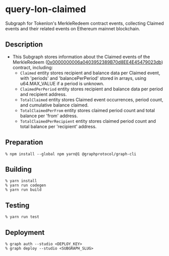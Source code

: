 # query-lon-claimed

Subgraph for Tokenlon's MerkleRedeem contract events, collecting Claimed events and their related events on Ethereum mainnet blockchain.

## Description

- This Subgraph stores information about the Claimed events of the MerkleRedeem ([0x0000000006a0403952389B70d8EE4E45479023db](https://etherscan.io/address/0x0000000006a0403952389B70d8EE4E45479023db)) contract, including:
  - `Claimed` entity stores recipient and balance data per Claimed event, with 'periods' and 'balancePerPeriod' stored in arrays, using u64.MAX_VALUE if a period is unknown.
  - `ClaimedPerPeriod` entity stores recipient and balance data per period and recipient address.
  - `TotalClaimed` entity stores Claimed event occurrences, period count, and cumulative balance claimed.
  - `TotalClaimedPerFrom` entity stores claimed period count and total balance per 'from' address.
  - `TotalClaimedPerRecipient` entity stores claimed period count and total balance per 'recipient' address.

## Preparation

```shell
% npm install --global npm yarn@1 @graphprotocol/graph-cli
```

## Building

```shell
% yarn install
% yarn run codegen
% yarn run build
```

## Testing

```shell
% yarn run test
```

## Deployment

```shell
% graph auth --studio <DEPLOY_KEY>
% graph deploy --studio <SUBGRAPH_SLUG>
```
